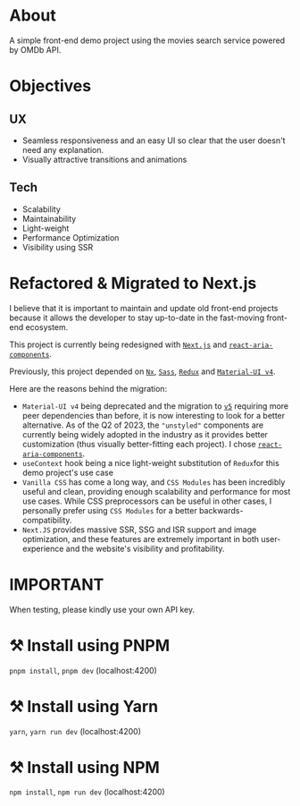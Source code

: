 # About

A simple front-end demo project using the movies search service powered by OMDb API.

# Objectives

## UX
- Seamless responsiveness and an easy UI so clear that the user doesn't need any explanation.
- Visually attractive transitions and animations

## Tech

- Scalability
- Maintainability
- Light-weight
- Performance Optimization
- Visibility using SSR

# Refactored & Migrated to Next.js

I believe that it is important to maintain and update old front-end projects because it allows the developer to stay up-to-date in the fast-moving front-end ecosystem.

This project is currently being redesigned with [`Next.js`](https://nextjs.org/) and [`react-aria-components`](https://react-spectrum.adobe.com/react-aria/react-aria-components.html).

Previously, this project depended on [`Nx`](https://nx.dev/), [`Sass`](https://sass-lang.com/), [`Redux`](https://redux.js.org/) and [`Material-UI v4`](https://www.npmjs.com/package/@material-ui/core).

Here are the reasons behind the migration:
- `Material-UI v4` being deprecated and the migration to [`v5`](https://mui.com/material-ui/migration/migration-v4/) requiring more peer dependencies than before, it is now interesting to look for a better alternative. As of the Q2 of 2023, the `"unstyled"` components are currently being widely adopted in the industry as it provides better customization (thus visually better-fitting each project). I chose [`react-aria-components`](https://react-spectrum.adobe.com/react-aria/react-aria-components.html).
- `useContext` hook being a nice light-weight substitution of `Redux`for this demo project's use case
- `Vanilla CSS` has come a long way, and `CSS Modules` has been incredibly useful and clean, providing enough scalability and performance for most use cases. While CSS preprocessors can be useful in other cases, I personally prefer using `CSS Modules` for a better backwards-compatibility.
- `Next.JS` provides massive SSR, SSG and ISR support and image optimization, and these features are extremely important in both user-experience and the website's visibility and profitability.

# IMPORTANT

When testing, please kindly use your own API key.

# ⚒ Install using PNPM

`pnpm install`, `pnpm dev` (localhost:4200)

# ⚒ Install using Yarn

`yarn`, `yarn run dev` (localhost:4200)

# ⚒ Install using NPM

`npm install`, `npm run dev` (localhost:4200)

